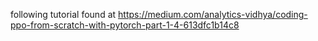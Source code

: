 following tutorial found at https://medium.com/analytics-vidhya/coding-ppo-from-scratch-with-pytorch-part-1-4-613dfc1b14c8
